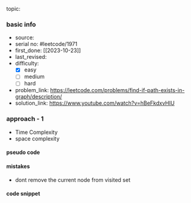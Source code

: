 topic:

### basic info
- source: 
- serial no: #leetcode/1971 
- first_done: [[2023-10-23]]
- last_revised:
- difficulty:
	- [x] easy
	- [ ] medium
	- [ ] hard
- problem_link: https://leetcode.com/problems/find-if-path-exists-in-graph/description/
- solution_link: https://www.youtube.com/watch?v=hBeFkdxvHIU

### approach - 1
- Time Complexity
- space complexity

#### pseudo code

#### mistakes
- dont remove the current node from visited set
#### code snippet
```python

```